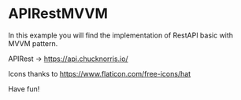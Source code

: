 # APIRestMVVM
In this example you will find the implementation of RestAPI basic with MVVM pattern. 

APIRest -> https://api.chucknorris.io/


Icons thanks to https://www.flaticon.com/free-icons/hat


Have fun!
